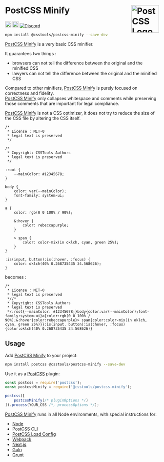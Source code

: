 # PostCSS Minify [<img src="https://postcss.github.io/postcss/logo.svg" alt="PostCSS Logo" width="90" height="90" align="right">][PostCSS]

[<img alt="npm version" src="https://img.shields.io/npm/v/@csstools/postcss-minify.svg" height="20">][npm-url] [<img alt="Build Status" src="https://github.com/csstools/postcss-plugins/workflows/test/badge.svg" height="20">][cli-url] [<img alt="Discord" src="https://shields.io/badge/Discord-5865F2?logo=discord&logoColor=white">][discord]

```bash
npm install @csstools/postcss-minify --save-dev
```

[PostCSS Minify] is a very basic CSS minifier.

It guarantees two things :
- browsers can not tell the difference between the original and the minified CSS
- lawyers can not tell the difference between the original and the minified CSS

Compared to other minifiers, [PostCSS Minify] is purely focused on correctness and fidelity.  
[PostCSS Minify] only collapses whitespace and comments while preserving those comments that are important for legal compliance.

[PostCSS Minify] is not a CSS optimizer, it does not try to reduce the size of the CSS file by altering the CSS itself.

```pcss
/*
 * License : MIT-0
 * legal text is preserved
 */

/*
 * Copyright: CSSTools Authors
 * legal text is preserved
 */

:root {
	--mainColor: #12345678;
}

body {
	color: var(--mainColor);
	font-family: system-ui;
}

a {
	color: rgb(0 0 100% / 90%);

	&:hover {
		color: rebeccapurple;
	}

	> span {
		color: color-mix(in oklch, cyan, green 25%);
	}
}

:is(input, button):is(:hover, :focus) {
	color: oklch(40% 0.268735435 34.568626);
}
```

becomes :

```pcss
/*
 * License : MIT-0
 * legal text is preserved
 *//*
 * Copyright: CSSTools Authors
 * legal text is preserved
 */:root{--mainColor: #12345678;}body{color:var(--mainColor);font-family:system-ui}a{color:rgb(0 0 100% / 90%);&:hover{color:rebeccapurple}> span{color:color-mix(in oklch, cyan, green 25%)}}:is(input, button):is(:hover, :focus){color:oklch(40% 0.268735435 34.568626)}
```

## Usage

Add [PostCSS Minify] to your project:

```bash
npm install postcss @csstools/postcss-minify --save-dev
```

Use it as a [PostCSS] plugin:

```js
const postcss = require('postcss');
const postcssMinify = require('@csstools/postcss-minify');

postcss([
	postcssMinify(/* pluginOptions */)
]).process(YOUR_CSS /*, processOptions */);
```

[PostCSS Minify] runs in all Node environments, with special
instructions for:

- [Node](INSTALL.md#node)
- [PostCSS CLI](INSTALL.md#postcss-cli)
- [PostCSS Load Config](INSTALL.md#postcss-load-config)
- [Webpack](INSTALL.md#webpack)
- [Next.js](INSTALL.md#nextjs)
- [Gulp](INSTALL.md#gulp)
- [Grunt](INSTALL.md#grunt)

[cli-url]: https://github.com/csstools/postcss-plugins/actions/workflows/test.yml?query=workflow/test

[discord]: https://discord.gg/bUadyRwkJS
[npm-url]: https://www.npmjs.com/package/@csstools/postcss-minify

[PostCSS]: https://github.com/postcss/postcss
[PostCSS Minify]: https://github.com/csstools/postcss-plugins/tree/main/plugins/postcss-minify
